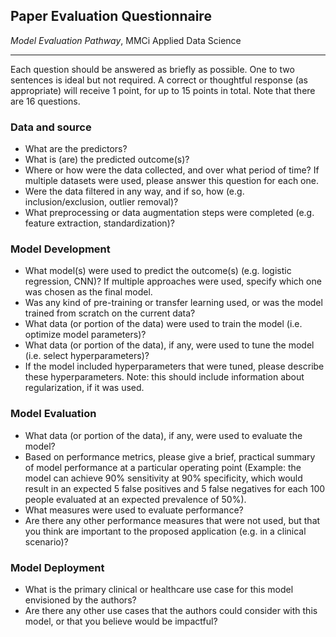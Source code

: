 ## Paper Evaluation Questionnaire
*Model Evaluation Pathway*, MMCi Applied Data Science

---

Each question should be answered as briefly as possible. One to two sentences is ideal but not required. A correct or thoughtful response (as appropriate) will receive 1 point, for up to 15 points in total. Note that there are 16 questions.

### Data and source

- What are the predictors?
- What is (are) the predicted outcome(s)?
- Where or how were the data collected, and over what period of time? If multiple datasets were used, please answer this question for each one.
- Were the data filtered in any way, and if so, how (e.g. inclusion/exclusion, outlier removal)?
- What preprocessing or data augmentation steps were completed (e.g. feature extraction, standardization)?

### Model Development

- What model(s) were used to predict the outcome(s) (e.g. logistic regression, CNN)? If multiple approaches were used, specify which one was chosen as the final model.
- Was any kind of pre-training or transfer learning used, or was the model trained from scratch on the current data?
- What data (or portion of the data) were used to train the model (i.e. optimize model parameters)?
- What data (or portion of the data), if any, were used to tune the model (i.e. select hyperparameters)?
- If the model included hyperparameters that were tuned, please describe these hyperparameters. Note: this should include information about regularization, if it was used.

### Model Evaluation

- What data (or portion of the data), if any, were used to evaluate the model?
- Based on performance metrics, please give a brief, practical summary of model performance at a particular operating point (Example: the model can achieve 90% sensitivity at 90% specificity, which would result in an expected 5 false positives and 5 false negatives for each 100 people evaluated at an expected prevalence of 50%).
- What measures were used to evaluate performance?
- Are there any other performance measures that were not used, but that you think are important to the proposed application (e.g. in a clinical scenario)?

### Model Deployment

- What is the primary clinical or healthcare use case for this model envisioned by the authors?
- Are there any other use cases that the authors could consider with this model, or that you believe would be impactful?
